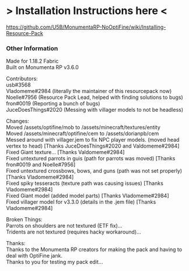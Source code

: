 # > Installation Instructions here <  
https://github.com/U5B/MonumentaRP-NoOptiFine/wiki/Installing-Resource-Pack  

### Other Information  
Made for 1.18.2 Fabric  
Built on Monumenta RP v3.6.0  
  
Contributors:  
usb#3568  
Vladomeme#2984 (literally the maintainer of this resourcepack now)  
Noelle#7956 (Resource Pack Lead, helped with finding solutions to bugs)  
fron#0019 (Reporting a bunch of bugs)  
JuceDoesThings#2020 (Messing with villager models to not be headless)  
  
Changes:  
Moved /assets/optifine/mob to /assets/minecraft/textures/entity  
Moved /assets/minecraft/optifine/cem to /assets/dorianpb/cem  
Messed around with villager.jem to fix NPC player models. (moved head vertex to head) [Thanks JuceDoesThings#2020 and Valdomeme#2984]  
Fixed Giant texture... [Thanks Valdomeme#2984]  
Fixed untextured parrots in guis (path for parrots was moved) [Thanks fron#0019 and Noelle#7956]  
Fixed untextured crossbows, bows, and guns (path was not set properly) [Thanks Vladomeme#2984]  
Fixed spiky tesseracts (texture path was causing issues) [Thanks Vladomeme#2984]  
Fixed Giant model (added model parts) [Thanks Vladomeme#2984]  
Fixed villager model for v3.3.0 (details in the .jem file) [Thanks Vladomeme#2984]  

Broken Things:  
Parrots on shoulders are not textured (ETF fix)...  
Tridents are not textured (requires hacky workaround)...  
  
Thanks:  
Thanks to the Monumenta RP creators for making the pack and having to deal with OptiFine jank.  
Thanks to you for testing my pack edit...  
